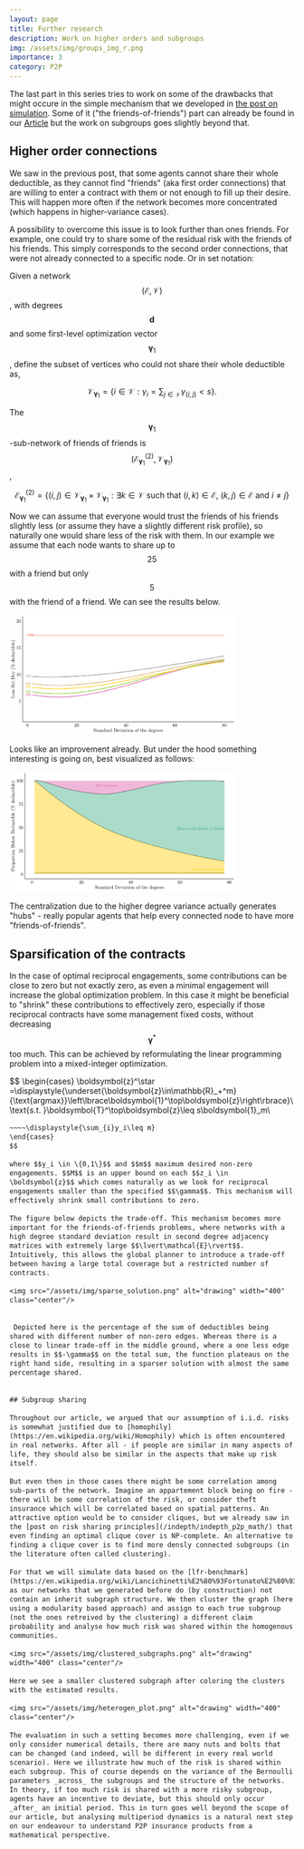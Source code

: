 ```yaml
---
layout: page
title: Further research
description: Work on higher orders and subgroups
img: /assets/img/groups_img_r.png
importance: 3
category: P2P
---
```


The last part in this series tries to work on some of the drawbacks that might occure in the simple mechanism that we developed in [the post on simulation](/indepth/indepth_p2p_simulation/). Some of it ("the friends-of-friends") part can already be found in our [Article](https://arxiv.org/abs/2107.02764) but the work on subgroups goes slightly beyond that. 

## Higher order connections

We saw in the previous post, that some agents cannot share their whole deductible, as they cannot find "friends" (aka first order connections) that are willing to enter a contract with them or not enough to fill up their desire. This will happen more often if the network becomes more concentrated (which happens in higher-variance cases). 

A possibility to overcome this issue is to look further than ones friends. For example, one could try to share some of the residual risk with the friends of his friends. This simply corresponds to the second order connections, that were not already connected to a specific node. Or in set notation:

Given a network $$(\mathcal{E},\mathcal{V})$$, with degrees $$\boldsymbol{d}$$ and some first-level optimization vector $$\boldsymbol{\gamma}_1$$, define the subset of vertices who could not share their whole deductible as, 

 $$
 \mathcal{V}_{\boldsymbol{\gamma}_1} = \big\lbrace i \in \mathcal{V}: \gamma_i=\sum_{j\in\mathcal{V}}\gamma_{(i,j)} < s \big\rbrace.
 $$
 
 The $$\boldsymbol{\gamma}_1$$-sub-network of friends of friends is $$(\mathcal{E}_{\boldsymbol{\gamma}_1}^{(2)},\mathcal{V}_{\boldsymbol{\gamma}_1})$$,

$$
\mathcal{E}_{\boldsymbol{\gamma}_1}^{(2)} = \big\lbrace(i,j)\in\mathcal{V}_{\boldsymbol{\gamma}_1}\times\mathcal{V}_{\boldsymbol{\gamma}_1}:\exists k\in\mathcal{V}\text{ such that }(i,k)\in\mathcal{E},~(k,j)\in\mathcal{E}\text{ and }i\neq j\big\rbrace
$$

Now we can assume that everyone would trust the friends of his friends slightly less (or assume they have a slightly different risk profile), so naturally one would share less of the risk with them. In our example we assume that each node wants to share up to $$25$$ with a friend but only $$5$$ with the friend of a friend. We can see the results below. 

<img src="/assets/img/graph_6_2.png" alt="drawing" width="400" class="center"/>

Looks like an improvement already. But under the hood something interesting is going on, best visualized as follows:


<img src="/assets/img/self_gamma_2_25.png" alt="drawing" width="400" class="center"/>

The centralization due to the higher degree variance actually generates "hubs" - really popular agents that help every connected node to have more "friends-of-friends". 

## Sparsification of the contracts

In the case of optimal reciprocal engagements, some contributions can be close to zero but not exactly zero, as even a minimal engagement will increase the global optimization problem. In this case it might be beneficial to "shrink" these contributions to effectively zero, especially if those reciprocal contracts have some management fixed costs, without decreasing $$\boldsymbol{\gamma}^*$$ too much. This can be achieved by reformulating the linear programming problem into a mixed-integer optimization.

$$
\begin{cases}
\boldsymbol{z}^\star =\displaystyle{\underset{\boldsymbol{z}\in\mathbb{R}_+^m}{\text{argmax}}\left\lbrace\boldsymbol{1}^\top\boldsymbol{z}\right\rbrace}\\
\text{s.t. }\boldsymbol{T}^\top\boldsymbol{z}\leq s\boldsymbol{1}_m\\
~~~~z_i \leq My_i,~\forall i\\
~~~~\displaystyle{\sum_{i}y_i\leq m}
\end{cases} 
$$

where $$y_i \in \{0,1\}$$ and $$m$$ maximum desired non-zero engagements. $$M$$ is an upper bound on each $$z_i \in \boldsymbol{z}$$ which comes naturally as we look for reciprocal engagements smaller than the specified $$\gamma$$. This mechanism will effectively shrink small contributions to zero.

The figure below depicts the trade-off. This mechanism becomes more important for the friends-of-friends problems, where networks with a high degree standard deviation result in second degree adjacency matrices with extremely large $$\lvert\mathcal{E}\rvert$$. Intuitively, this allows the global planner to introduce a trade-off between having a large total coverage but a restricted number of contracts. 

<img src="/assets/img/sparse_solution.png" alt="drawing" width="400" class="center"/>


 Depicted here is the percentage of the sum of deductibles being shared with different number of non-zero edges. Whereas there is a close to linear trade-off in the middle ground, where a one less edge results in $$-\gamma$$ on the total sum, the function plateaus on the right hand side, resulting in a sparser solution with almost the same percentage shared.


## Subgroup sharing

Throughout our article, we argued that our assumption of i.i.d. risks is somewhat justified due to [homophily](https://en.wikipedia.org/wiki/Homophily) which is often encountered in real networks. After all - if people are similar in many aspects of life, they should also be similar in the aspects that make up risk itself. 

But even then in those cases there might be some correlation among sub-parts of the network. Imagine an appartement block being on fire - there will be some correlation of the risk, or consider theft insurance which will be correlated based on spatial patterns. An attractive option would be to consider cliques, but we already saw in the [post on risk sharing principles](/indepth/indepth_p2p_math/) that even finding an optimal clique cover is NP-complete. An alternative to finding a clique cover is to find more densly connected subgroups (in the literature often called clustering). 

For that we will simulate data based on the [lfr-benchmark](https://en.wikipedia.org/wiki/Lancichinetti%E2%80%93Fortunato%E2%80%93Radicchi_benchmark), as our networks that we generated before do (by construction) not contain an inherit subgraph structure. We then cluster the graph (here using a modularity based approach) and assign to each true subgroup (not the ones retreived by the clustering) a different claim probability and analyse how much risk was shared within the homogenous communities. 

<img src="/assets/img/clustered_subgraphs.png" alt="drawing" width="400" class="center"/>

Here we see a smaller clustered subgraph after coloring the clusters with the estimated results. 

<img src="/assets/img/heterogen_plot.png" alt="drawing" width="400" class="center"/>

The evaluation in such a setting becomes more challenging, even if we only consider numerical details, there are many nuts and bolts that can be changed (and indeed, will be different in every real world scenario). Here we illustrate how much of the risk is shared within each subgroup. This of course depends on the variance of the Bernoulli parameters _across_ the subgroups and the structure of the networks. In theory, if too much risk is shared with a more risky subgroup, agents have an incentive to deviate, but this should only occur _after_ an initial period. This in turn goes well beyond the scope of our article, but analysing multiperiod dynamics is a natural next step on our endeavour to understand P2P insurance products from a mathematical perspective. 





